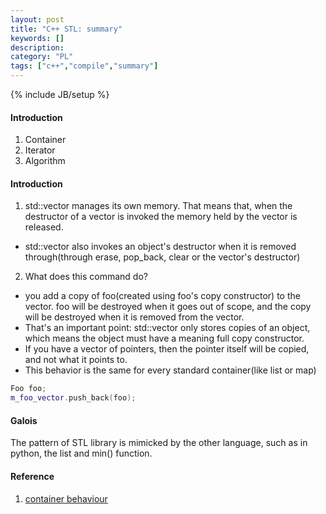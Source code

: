 ```yaml
---
layout: post
title: "C++ STL: summary"
keywords: []
description: 
category: "PL"
tags: ["c++","compile","summary"]
---
```

{% include JB/setup %}


#### Introduction
1. Container
2. Iterator
3. Algorithm


#### Introduction
1. std::vector manages its own memory. That means that, when the destructor of
   a vector is invoked the memory held by the vector is released.
- std::vector also invokes an object's destructor when it is removed
  through(through erase, pop\_back, clear or the vector's destructor)

2. What does this command do?
- you add a copy of foo(created using foo's copy constructor) to the vector.
  foo will be destroyed when it goes out of scope, and the copy will be
  destroyed when it is removed from the vector.
- That's an important point: std::vector only stores copies of an object, which
  means the object must have a meaning full copy constructor. 
- If you have a vector of pointers, then the pointer itself will be copied, and
  not what it points to.
- This behavior is the same for every standard container(like list or map)

```cpp
Foo foo;
m_foo_vector.push_back(foo);
```


#### Galois
The pattern of STL library is mimicked by the other language, such as in python,
the list and min() function.

#### Reference
1. [container behaviour](https://stackoverflow.com/questions/7382090/c-vector-push-back)

